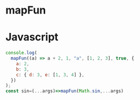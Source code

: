 # mapFun
# Javascript 
```javascript
console.log(
  mapFun((a) => a + 2, 1, "a", [1, 2, 3], true, {
    a: 2,
    b: 3,
    c: { d: 3, e: [1, 3, 4] },
  })
);
const sin=(...args)=>mapFun(Math.sin,...args)
```
